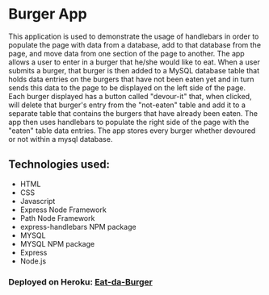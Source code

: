 # Burger App
This application is used to demonstrate the usage of handlebars in order to populate the page with data from a database, add to that database from the page, and move data from one section of the page to another.  The app allows a user to enter in a burger that he/she would like to eat.  When a user submits a burger, that burger is then added to a MySQL database table that holds data entries on the burgers that have not been eaten yet and in turn sends this data to the page to be displayed on the left side of the page.  Each burger displayed has a button called "devour-it" that, when clicked, will delete that burger's entry from the "not-eaten" table and add it to a separate table that contains the burgers that have already been eaten.  The app then uses handlebars to populate the right side of the page with the "eaten" table data entries.  The app stores every burger whether devoured or not within a mysql database.


## Technologies used:
* HTML
* CSS
* Javascript
* Express Node Framework
* Path Node Framework
* express-handlebars NPM package
* MYSQL
* MYSQL NPM package
* Express
* Node.js

### Deployed on Heroku: [Eat-da-Burger](https://pacific-spire-19292.herokuapp.com/index)